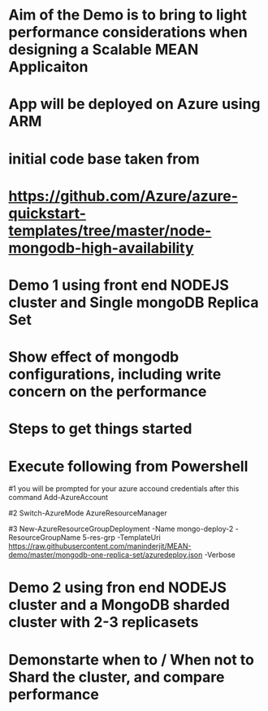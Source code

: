 # Aim of the Demo is to bring to light performance considerations when designing a Scalable MEAN Applicaiton
# App will be deployed on Azure using ARM
# initial code base taken from # 
# https://github.com/Azure/azure-quickstart-templates/tree/master/node-mongodb-high-availability

# Demo 1 using front end NODEJS cluster and Single mongoDB Replica Set
# Show effect of mongodb configurations, including write concern on the performance

# Steps to get things started
# Execute following from Powershell

#1 you will be prompted for your azure accound credentials after this command
Add-AzureAccount

#2
Switch-AzureMode AzureResourceManager

#3 
New-AzureResourceGroupDeployment -Name mongo-deploy-2 -ResourceGroupName  5-res-grp -TemplateUri https://raw.githubusercontent.com/maninderjit/MEAN-demo/master/mongodb-one-replica-set/azuredeploy.json -Verbose



# Demo 2 using fron end NODEJS cluster and a MongoDB sharded cluster with 2-3 replicasets
# Demonstarte when to / When not to Shard the cluster, and compare performance